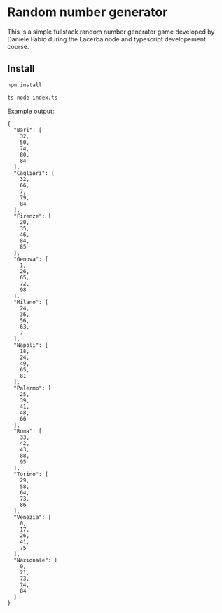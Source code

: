 # Random number generator

This is a simple fullstack random number generator game developed by Daniele Fabio during the Lacerba node and typescript developement course.

## Install

```bash
npm install
```

```bash
ts-node index.ts
```

Example output:

```
{
  "Bari": [
    32,
    50,
    74,
    80,
    84
  ],
  "Cagliari": [
    32,
    66,
    7,
    79,
    84
  ],
  "Firenze": [
    20,
    35,
    46,
    84,
    85
  ],
  "Genova": [
    1,
    26,
    65,
    72,
    98
  ],
  "Milano": [
    24,
    36,
    56,
    63,
    7
  ],
  "Napoli": [
    18,
    24,
    49,
    65,
    81
  ],
  "Palermo": [
    25,
    39,
    41,
    48,
    66
  ],
  "Roma": [
    33,
    42,
    43,
    88,
    95
  ],
  "Torino": [
    29,
    58,
    64,
    73,
    86
  ],
  "Venezia": [
    0,
    17,
    26,
    41,
    75
  ],
  "Nazionale": [
    0,
    21,
    73,
    74,
    84
  ]
}
```